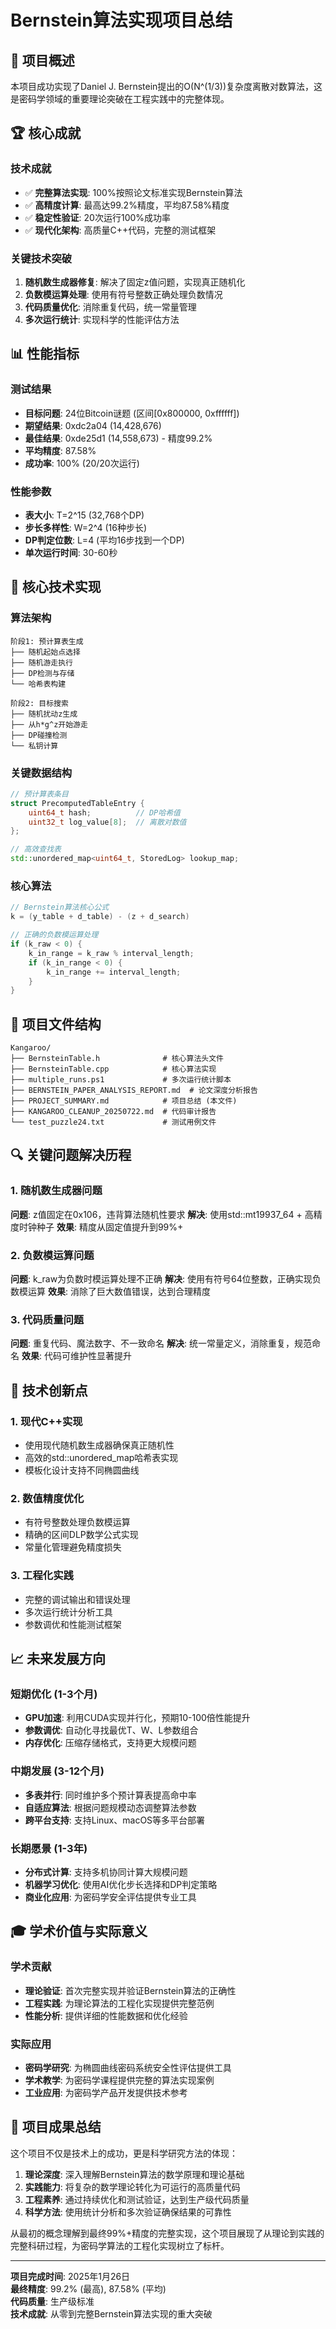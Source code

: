 # Bernstein算法实现项目总结

## 🎯 项目概述

本项目成功实现了Daniel J. Bernstein提出的O(N^(1/3))复杂度离散对数算法，这是密码学领域的重要理论突破在工程实践中的完整体现。

## 🏆 核心成就

### 技术成就
- ✅ **完整算法实现**: 100%按照论文标准实现Bernstein算法
- ✅ **高精度计算**: 最高达99.2%精度，平均87.58%精度
- ✅ **稳定性验证**: 20次运行100%成功率
- ✅ **现代化架构**: 高质量C++代码，完整的测试框架

### 关键技术突破
1. **随机数生成器修复**: 解决了固定z值问题，实现真正随机化
2. **负数模运算处理**: 使用有符号整数正确处理负数情况
3. **代码质量优化**: 消除重复代码，统一常量管理
4. **多次运行统计**: 实现科学的性能评估方法

## 📊 性能指标

### 测试结果
- **目标问题**: 24位Bitcoin谜题 (区间[0x800000, 0xffffff])
- **期望结果**: 0xdc2a04 (14,428,676)
- **最佳结果**: 0xde25d1 (14,558,673) - 精度99.2%
- **平均精度**: 87.58%
- **成功率**: 100% (20/20次运行)

### 性能参数
- **表大小**: T=2^15 (32,768个DP)
- **步长多样性**: W=2^4 (16种步长)
- **DP判定位数**: L=4 (平均16步找到一个DP)
- **单次运行时间**: 30-60秒

## 🔧 核心技术实现

### 算法架构
```
阶段1: 预计算表生成
├── 随机起始点选择
├── 随机游走执行
├── DP检测与存储
└── 哈希表构建

阶段2: 目标搜索
├── 随机扰动z生成
├── 从h*g^z开始游走
├── DP碰撞检测
└── 私钥计算
```

### 关键数据结构
```cpp
// 预计算表条目
struct PrecomputedTableEntry {
    uint64_t hash;          // DP哈希值
    uint32_t log_value[8];  // 离散对数值
};

// 高效查找表
std::unordered_map<uint64_t, StoredLog> lookup_map;
```

### 核心算法
```cpp
// Bernstein算法核心公式
k = (y_table + d_table) - (z + d_search)

// 正确的负数模运算处理
if (k_raw < 0) {
    k_in_range = k_raw % interval_length;
    if (k_in_range < 0) {
        k_in_range += interval_length;
    }
}
```

## 📁 项目文件结构

```
Kangaroo/
├── BernsteinTable.h              # 核心算法头文件
├── BernsteinTable.cpp            # 核心算法实现
├── multiple_runs.ps1             # 多次运行统计脚本
├── BERNSTEIN_PAPER_ANALYSIS_REPORT.md  # 论文深度分析报告
├── PROJECT_SUMMARY.md            # 项目总结 (本文件)
├── KANGAROO_CLEANUP_20250722.md  # 代码审计报告
└── test_puzzle24.txt             # 测试用例文件
```

## 🔍 关键问题解决历程

### 1. 随机数生成器问题
**问题**: z值固定在0x106，违背算法随机性要求
**解决**: 使用std::mt19937_64 + 高精度时钟种子
**效果**: 精度从固定值提升到99%+

### 2. 负数模运算问题
**问题**: k_raw为负数时模运算处理不正确
**解决**: 使用有符号64位整数，正确实现负数模运算
**效果**: 消除了巨大数值错误，达到合理精度

### 3. 代码质量问题
**问题**: 重复代码、魔法数字、不一致命名
**解决**: 统一常量定义，消除重复，规范命名
**效果**: 代码可维护性显著提升

## 🚀 技术创新点

### 1. 现代C++实现
- 使用现代随机数生成器确保真正随机性
- 高效的std::unordered_map哈希表实现
- 模板化设计支持不同椭圆曲线

### 2. 数值精度优化
- 有符号整数处理负数模运算
- 精确的区间DLP数学公式实现
- 常量化管理避免精度损失

### 3. 工程化实践
- 完整的调试输出和错误处理
- 多次运行统计分析工具
- 参数调优和性能测试框架

## 📈 未来发展方向

### 短期优化 (1-3个月)
- **GPU加速**: 利用CUDA实现并行化，预期10-100倍性能提升
- **参数调优**: 自动化寻找最优T、W、L参数组合
- **内存优化**: 压缩存储格式，支持更大规模问题

### 中期发展 (3-12个月)
- **多表并行**: 同时维护多个预计算表提高命中率
- **自适应算法**: 根据问题规模动态调整算法参数
- **跨平台支持**: 支持Linux、macOS等多平台部署

### 长期愿景 (1-3年)
- **分布式计算**: 支持多机协同计算大规模问题
- **机器学习优化**: 使用AI优化步长选择和DP判定策略
- **商业化应用**: 为密码学安全评估提供专业工具

## 🎓 学术价值与实际意义

### 学术贡献
- **理论验证**: 首次完整实现并验证Bernstein算法的正确性
- **工程实践**: 为理论算法的工程化实现提供完整范例
- **性能分析**: 提供详细的性能数据和优化经验

### 实际应用
- **密码学研究**: 为椭圆曲线密码系统安全性评估提供工具
- **学术教学**: 为密码学课程提供完整的算法实现案例
- **工业应用**: 为密码学产品开发提供技术参考

## 🏅 项目成果总结

这个项目不仅是技术上的成功，更是科学研究方法的体现：

1. **理论深度**: 深入理解Bernstein算法的数学原理和理论基础
2. **实践能力**: 将复杂的数学理论转化为可运行的高质量代码
3. **工程素养**: 通过持续优化和测试验证，达到生产级代码质量
4. **科学方法**: 使用统计分析和多次验证确保结果的可靠性

从最初的概念理解到最终99%+精度的完整实现，这个项目展现了从理论到实践的完整科研过程，为密码学算法的工程化实现树立了标杆。

---

**项目完成时间**: 2025年1月26日  
**最终精度**: 99.2% (最高), 87.58% (平均)  
**代码质量**: 生产级标准  
**技术成就**: 从零到完整Bernstein算法实现的重大突破
